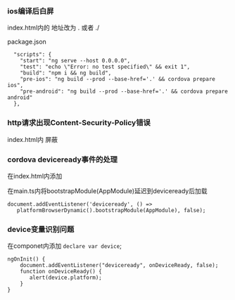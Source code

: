 ### ios编译后白屏
index.html内的 <base href="/" /> 地址改为  . 或者 ./

package.json
```
  "scripts": {
    "start": "ng serve --host 0.0.0.0",
    "test": "echo \"Error: no test specified\" && exit 1",
    "build": "npm i && ng build",
    "pre-ios": "ng build --prod --base-href='.' && cordova prepare ios",
    "pre-android": "ng build --prod --base-href='.' && cordova prepare android"
  },
```


### http请求出现Content-Security-Policy错误
index.html内 屏蔽 <meta http-equiv="Content-Security-Policy" content=...>


### cordova deviceready事件的处理
在index.html内添加 <script type="text/javascript" src="cordova.js"></script>

在main.ts内将bootstrapModule(AppModule)延迟到deviceready后加载
```
document.addEventListener('deviceready', () => 
   platformBrowserDynamic().bootstrapModule(AppModule), false);
```


### device变量识别问题
在componet内添加 `declare var device`;

```
ngOnInit() {
    document.addEventListener("deviceready", onDeviceReady, false);
    function onDeviceReady() {
       alert(device.platform);
    }
}
```
